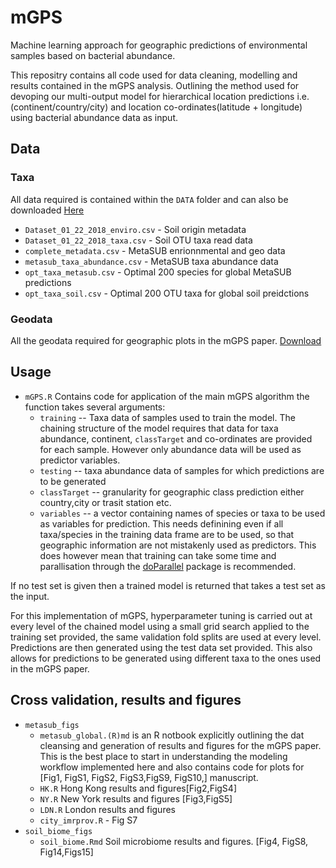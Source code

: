# mGPS
Machine learning approach for geographic predictions of environmental samples based on bacterial abundance. 

This repositry contains all code used for data cleaning, modelling and results contained in the mGPS analysis. Outlining the method used for devoping our multi-output model for hierarchical location predictions i.e. (continent/country/city) and location co-ordinates(latitude + longitude) using bacterial abundance data as input. 

## Data

### Taxa
All data required is contained within the `DATA` folder and can also be downloaded
<a id="raw-url" href="https://github.com/leomccarthy1/mGPS/blob/master/DATA/DATA.zip?raw=true">Here</a>
* `Dataset_01_22_2018_enviro.csv` - Soil origin metadata
* `Dataset_01_22_2018_taxa.csv` - Soil OTU taxa read data
* `complete_metadata.csv` - MetaSUB enrionnmental and geo data
* `metasub_taxa_abundance.csv` - MetaSUB taxa abundance data
* `opt_taxa_metasub.csv` - Optimal 200 species for global MetaSUB predictions
* `opt_taxa_soil.csv` - Optimal 200 OTU taxa for global soil preidctions

### Geodata 
All the geodata required for geographic plots in the mGPS paper. <a id="raw-url" href="https://github.com/leomccarthy1/mGPS/blob/master/Geodata/Geodata.zip?raw=true">Download</a>

## Usage 

* `mGPS.R` Contains code for application of the main mGPS algorithm the function takes several arguments:   
  - `training` -- Taxa data of samples used to train the model. The chaining structure of the model requires that data for taxa abundance, continent, `classTarget` and co-ordinates are provided for each sample. However only abundance data will be used as predictor variables.  
  - `testing` -- taxa abundance data of samples for which predictions are to be generated  
  - `classTarget` -- granularity for geographic class prediction either country,city or trasit station etc. 
  - `variables` -- a vector containing names of species or taxa to be used as variables for prediction. This needs definining even if all taxa/species in the training data frame are to be used, so that geographic information are not mistakenly used as predictors. This does however mean that training can take some time and parallisation through the <a id="raw-url" href="https://cran.r-project.org/web/packages/doParallel/doParallel.pdf">doParallel</a> package is recommended. 
  
If no test set is given then a trained model is returned that takes a test set as the input. 
  
For this implementation of mGPS, hyperparameter tuning is carried out at every level of the chained model using a small grid search applied to the training set provided, the same validation fold splits are used at every level. Predictions are then generated using the test data set provided. This also allows for predictions to be generated using different taxa to the ones used in the mGPS paper. 
 
 
## Cross validation, results and figures
* `metasub_figs`
  - `metasub_global.(R)md` is an R notbook explicitly outlining the dat cleansing and generation of results and figures for the mGPS paper. This is the best place to start in understanding the modeling workflow implemented here and also contains code for plots for [Fig1, FigS1, FigS2, FigS3,FigS9, FigS10,] manuscript. 
  - `HK.R` Hong Kong results and figures[Fig2,FigS4]
  - `NY.R` New York results and figures [Fig3,FigS5]
  - `LDN.R` London results and figures
  - `city_imrprov.R` - Fig S7
* `soil_biome_figs`
  - `soil_biome.Rmd` Soil microbiome results and figures. [Fig4, FigS8, Fig14,Figs15]
  
  











